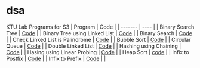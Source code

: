 # dsa

KTU Lab Programs for S3
| Program | Code |
| ------- | ---- |
| Binary Search Tree | [Code](https://github.com/sora-san45/dsa/blob/master/BST.c) |
| Binary Tree using Linked List | [Code](https://github.com/sora-san45/dsa/blob/master/binarytreeLL.c) |
| Binary Search | [Code](https://github.com/sora-san45/dsa/blob/master/binarysearch.c) |
| Check Linked List is Palindrome | [Code](https://github.com/sora-san45/dsa/blob/master/PalindromeLL.c) |
| Bubble Sort | [Code](https://github.com/sora-san45/dsa/blob/master/bubblesort.c) |
| Circular Queue | [Code](https://github.com/sora-san45/dsa/blob/master/circularqueue.c) |
| Double Linked List | [Code](https://github.com/sora-san45/dsa/blob/master/doublylinkedlist.c) |
| Hashing using Chaining | [Code](https://github.com/sora-san45/dsa/blob/master/hashchain.c) |
| Hasing using Linear Probing | [Code](https://github.com/sora-san45/dsa/blob/master/hashprobe.c) |
| Heap Sort | [code](https://github.com/sora-san45/dsa/blob/master/heapsort.c) |
| Infix to Postfix | [Code](https://github.com/sora-san45/dsa/blob/master/infixtopostfix.c) |
| Infix to Prefix | [Code](https://github.com/sora-san45/dsa/blob/master/infixtoprefix.c) |
|


